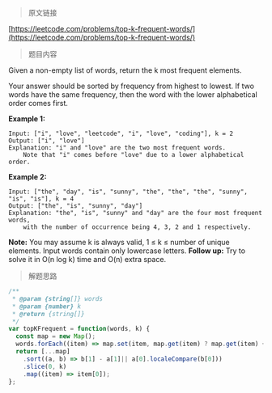 <!--
 * @Author: FBB
 * @Date: 2020-05-09 14:56:55
 * @LastEditors: FBB
 * @LastEditTime: 2020-05-09 15:01:05
 * @Description: 
 -->
> 原文链接

[https://leetcode.com/problems/top-k-frequent-words/](https://leetcode.com/problems/top-k-frequent-words/)

> 题目内容

Given a non-empty list of words, return the k most frequent elements.

Your answer should be sorted by frequency from highest to lowest. If two words have the same frequency, then the word with the lower alphabetical order comes first.

**Example 1:**
```
Input: ["i", "love", "leetcode", "i", "love", "coding"], k = 2
Output: ["i", "love"]
Explanation: "i" and "love" are the two most frequent words.
    Note that "i" comes before "love" due to a lower alphabetical order.
```

**Example 2:**
```
Input: ["the", "day", "is", "sunny", "the", "the", "the", "sunny", "is", "is"], k = 4
Output: ["the", "is", "sunny", "day"]
Explanation: "the", "is", "sunny" and "day" are the four most frequent words,
    with the number of occurrence being 4, 3, 2 and 1 respectively.
```

**Note:**
You may assume k is always valid, 1 ≤ k ≤ number of unique elements.
Input words contain only lowercase letters.
**Follow up:**
Try to solve it in O(n log k) time and O(n) extra space.

> 解题思路

```js
/**
 * @param {string[]} words
 * @param {number} k
 * @return {string[]}
 */
var topKFrequent = function(words, k) {
  const map = new Map();
  words.forEach((item) => map.set(item, map.get(item) ? map.get(item) + 1 : 1));
  return [...map]
    .sort((a, b) => b[1] - a[1]|| a[0].localeCompare(b[0]))
    .slice(0, k)
    .map((item) => item[0]);
};
```

